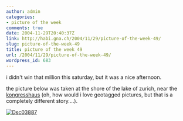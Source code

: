```yaml
---
author: admin
categories:
- picture of the week
comments: true
date: 2004-11-29T20:40:37Z
link: http://habi.gna.ch/2004/11/29/picture-of-the-week-49/
slug: picture-of-the-week-49
title: picture of the week 49
url: /2004/11/29/picture-of-the-week-49/
wordpress_id: 683
---
```


i didn't win that million this saturday, but it was a nice afternoon.
  
the picture below was taken at the shore of the lake of zurich, near the [kongresshaus](http://map.search.ch/zuerich?x=247&y=299&z=1024) (oh, how would i love geotagged pictures, but that is a completely different story....).



[![Dsc03887](http://habi.gna.ch/blog/images/DSC03887-tm.jpg)](http://habi.gna.ch/blog/images/DSC03887.jpg)

